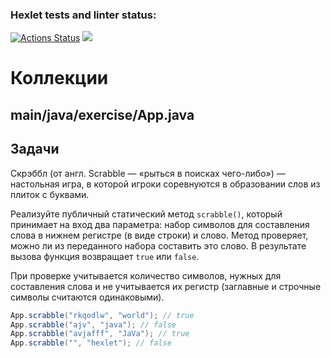 ### Hexlet tests and linter status:
[![Actions Status](https://github.com/zent13/java-project-61/workflows/hexlet-check/badge.svg)](https://github.com/zent13/java-project-61/actions)
<a href="https://codeclimate.com/github/zent13/java-project-61/maintainability"><img src="https://api.codeclimate.com/v1/badges/ff945c168b50546e87d1/maintainability" /></a>

# Коллекции

## main/java/exercise/App.java

## Задачи

Скрэббл (от англ. Scrabble — «рыться в поисках чего-либо») — настольная игра, в которой игроки соревнуются в образовании слов из плиток с буквами.

Реализуйте публичный статический метод `scrabble()`, который принимает на вход два параметра: набор символов для составления слова в нижнем регистре (в виде строки) и слово. Метод проверяет, можно ли из переданного набора составить это слово. В результате вызова функция возвращает `true` или `false`.

При проверке учитывается количество символов, нужных для составления слова и не учитывается их регистр (заглавные и строчные символы считаются одинаковыми).

```java
App.scrabble("rkqodlw", "world"); // true
App.scrabble("ajv", "java"); // false
App.scrabble("avjafff", "JaVa"); // true
App.scrabble("", "hexlet"); // false
```
